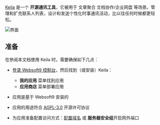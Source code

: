 [Keila](https://www.keila.io) 是一个 **开源通讯工具**，它被用于 文章聚合 文档协作/企业网盘  等场景。管理和扩充联系人列表，设计和发送个性化时事通讯活动，比以往任何时候都更轻松。


![界面](http://libs.websoft9.com/Websoft9/DocsPicture/zh/keila/keila-gui-websoft9.png)


## 准备

在参阅本文档使用 Keila 时，需要确保如下几点：

- [登录 Websoft9 控制台](./login-console)，然后找到（或安装）Keila：
  - **我的应用** 菜单找到应用 
  - **应用商店** 菜单部署应用

- 应用是基于 Websoft9 安装的


- 应用的用途符合 [AGPL-3.0](https://opensource.org/licenses/AGPL-3.0) 开源许可协议


- 为应用准备配置访问方式：[配置域名](./domain-set) 或 **服务器安全组**开启网外端口